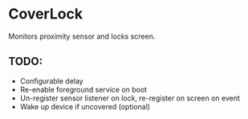 CoverLock
=========

Monitors proximity sensor and locks screen.

TODO:
-----
- Configurable delay
- Re-enable foreground service on boot
- Un-register sensor listener on lock, re-register on screen on event
- Wake up device if uncovered (optional)
